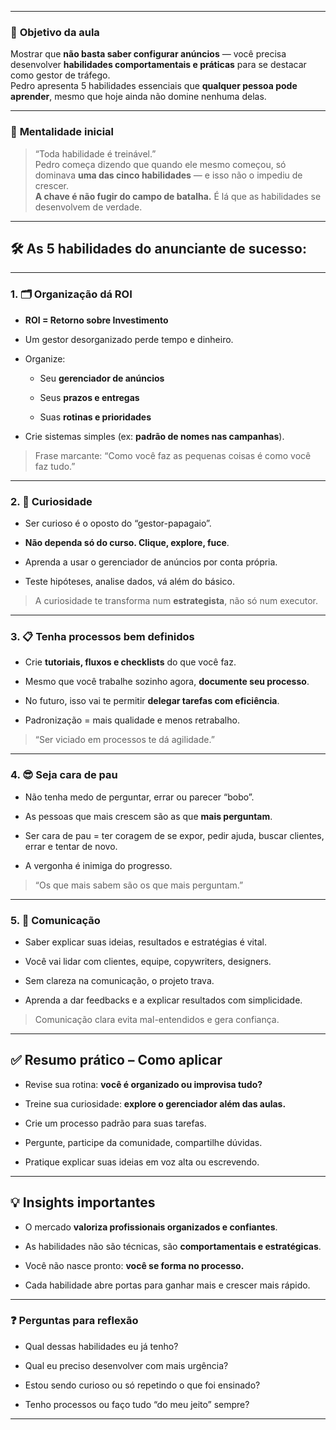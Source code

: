 
---
### 📘 **Objetivo da aula**

Mostrar que **não basta saber configurar anúncios** — você precisa desenvolver **habilidades comportamentais e práticas** para se destacar como gestor de tráfego.  
Pedro apresenta 5 habilidades essenciais que **qualquer pessoa pode aprender**, mesmo que hoje ainda não domine nenhuma delas.

---

### 🧠 **Mentalidade inicial**

> “Toda habilidade é treinável.”  
> Pedro começa dizendo que quando ele mesmo começou, só dominava **uma das cinco habilidades** — e isso não o impediu de crescer.  
> **A chave é não fugir do campo de batalha.** É lá que as habilidades se desenvolvem de verdade.

---

## 🛠️ As 5 habilidades do anunciante de sucesso:

---

### 1. 🗂️ **Organização dá ROI**

- **ROI = Retorno sobre Investimento**
    
- Um gestor desorganizado perde tempo e dinheiro.
    
- Organize:
    
    - Seu **gerenciador de anúncios**
        
    - Seus **prazos e entregas**
        
    - Suas **rotinas e prioridades**
        
- Crie sistemas simples (ex: **padrão de nomes nas campanhas**).
    

> Frase marcante: “Como você faz as pequenas coisas é como você faz tudo.”

---

### 2. 🧭 **Curiosidade**

- Ser curioso é o oposto do “gestor-papagaio”.
    
- **Não dependa só do curso. Clique, explore, fuce**.
    
- Aprenda a usar o gerenciador de anúncios por conta própria.
    
- Teste hipóteses, analise dados, vá além do básico.
    

> A curiosidade te transforma num **estrategista**, não só num executor.

---

### 3. 📋 **Tenha processos bem definidos**

- Crie **tutoriais, fluxos e checklists** do que você faz.
    
- Mesmo que você trabalhe sozinho agora, **documente seu processo**.
    
- No futuro, isso vai te permitir **delegar tarefas com eficiência**.
    
- Padronização = mais qualidade e menos retrabalho.
    

> “Ser viciado em processos te dá agilidade.”

---

### 4. 😎 **Seja cara de pau**

- Não tenha medo de perguntar, errar ou parecer “bobo”.
    
- As pessoas que mais crescem são as que **mais perguntam**.
    
- Ser cara de pau = ter coragem de se expor, pedir ajuda, buscar clientes, errar e tentar de novo.
    
- A vergonha é inimiga do progresso.
    

> “Os que mais sabem são os que mais perguntam.”

---

### 5. 💬 **Comunicação**

- Saber explicar suas ideias, resultados e estratégias é vital.
    
- Você vai lidar com clientes, equipe, copywriters, designers.
    
- Sem clareza na comunicação, o projeto trava.
    
- Aprenda a dar feedbacks e a explicar resultados com simplicidade.
    

> Comunicação clara evita mal-entendidos e gera confiança.

---

## ✅ **Resumo prático – Como aplicar**

- Revise sua rotina: **você é organizado ou improvisa tudo?**
    
- Treine sua curiosidade: **explore o gerenciador além das aulas.**
    
- Crie um processo padrão para suas tarefas.
    
- Pergunte, participe da comunidade, compartilhe dúvidas.
    
- Pratique explicar suas ideias em voz alta ou escrevendo.
    

---

## 💡 Insights importantes

- O mercado **valoriza profissionais organizados e confiantes**.
    
- As habilidades não são técnicas, são **comportamentais e estratégicas**.
    
- Você não nasce pronto: **você se forma no processo.**
    
- Cada habilidade abre portas para ganhar mais e crescer mais rápido.
    

---

### ❓ Perguntas para reflexão

- Qual dessas habilidades eu já tenho?
    
- Qual eu preciso desenvolver com mais urgência?
    
- Estou sendo curioso ou só repetindo o que foi ensinado?
    
- Tenho processos ou faço tudo “do meu jeito” sempre?
    

---

